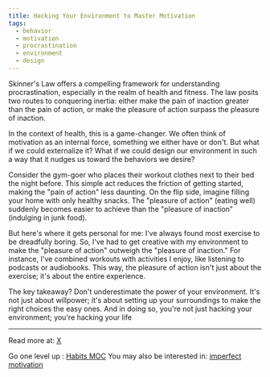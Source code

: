 ```yaml
---
title: Hacking Your Environment to Master Motivation
tags:
  - behavior
  - motivation
  - procrastination
  - environment
  - design
---
```


Skinner's Law offers a compelling framework for understanding procrastination, especially in the realm of health and fitness. The law posits two routes to conquering inertia: either make the pain of inaction greater than the pain of action, or make the pleasure of action surpass the pleasure of inaction.

In the context of health, this is a game-changer. We often think of motivation as an internal force, something we either have or don't. But what if we could externalize it? What if we could design our environment in such a way that it nudges us toward the behaviors we desire?

Consider the gym-goer who places their workout clothes next to their bed the night before. This simple act reduces the friction of getting started, making the "pain of action" less daunting. On the flip side, imagine filling your home with only healthy snacks. The "pleasure of action" (eating well) suddenly becomes easier to achieve than the "pleasure of inaction" (indulging in junk food).

But here's where it gets personal for me: I've always found most exercise to be dreadfully boring. So, I've had to get creative with my environment to make the "pleasure of action" outweigh the "pleasure of inaction." For instance, I've combined workouts with activities I enjoy, like listening to podcasts or audiobooks. This way, the pleasure of action isn't just about the exercise; it's about the entire experience.

The key takeaway? Don't underestimate the power of your environment. It's not just about willpower; it's about setting up your surroundings to make the right choices the easy ones. And in doing so, you're not just hacking your environment; you're hacking your life

----

Read more at: [X](https://twitter.com/george__mack/status/1350513148244217856)

Go one level up : [Habits MOC](Maps/Habits%20MOC.md)
You may also be interested in: [imperfect motivation](imperfect%20motivation.md)